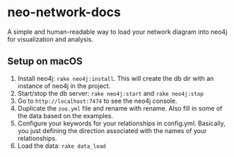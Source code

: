 # neo-network-docs

A simple and human-readable way to load your network diagram into neo4j for visualization and analysis.

## Setup on macOS

1. Install neo4j: `rake neo4j:install`. This will create the db dir with an instance of neo4j in the project.
2. Start/stop the db server: `rake neo4j:start` and `rake neo4j:stop`
3. Go to `http://localhost:7474` to see the neo4j console.
4. Duplicate the `zoo.yml` file and rename with rename. Also fill in some of the data based on the examples.
5. Configure your keywords for your relationships in config.yml. Basically, you just defining the direction associated with the names of your relationships.
6. Load the data: `rake data_load`